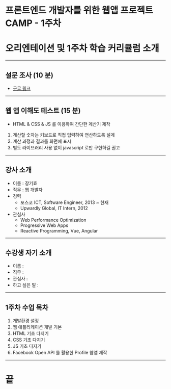 <!-- $size: 16:9 -->
<!-- page_number: true -->
# 프론트엔드 개발자를 위한 웹앱 프로젝트 CAMP - 1주차
# 오리엔테이션 및 1주차 학습 커리큘럼 소개

---
## 설문 조사 (10 분)
- [구글 링크]()

---
## 웹 앱 이해도 테스트 (15 분)
- HTML & CSS & JS 를 이용하여 간단한 계산기 제작
1. 계산할 숫자는 키보드로 직접 입력하여 연산하도록 설계
2. 계산 과정과 결과를 화면에 표시
3. 별도 라이브러리 사용 없이 javascript 로만 구현하길 권고

---
## 강사 소개
- 이름 : 장기효
- 직무 : 웹 개발자
- 경력
  - 포스코 ICT, Software Engineer, 2013 ~ 현재
  - Upwardly Global, IT Intern, 2012
- 관심사
  - Web Performance Optimization
  - Progressive Web Apps
  - Reactive Programming, Vue, Angular

---
## 수강생 자기 소개
- 이름 :
- 직무 :
- 관심사 :
- 하고 싶은 말 :

---
## 1주차 수업 목차
1. 개발환경 설정
2. 웹 애플리케이션 개발 기본
3. HTML 기초 다지기
4. CSS 기초 다지기
5. JS 기초 다지기
6. Facebook Open API 를 활용한 Profile 웹앱 제작

---
# 끝
